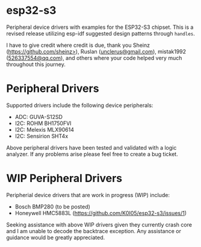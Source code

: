# esp32-s3
 Peripheral device drivers with examples for the ESP32-S3 chipset.  This is a revised release utilizing esp-idf suggested design patterns through `handles`.
 
 I have to give credit where credit is due, thank you Sheinz (https://github.com/sheinz>), Ruslan (<unclerus@gmail.com>), mistak1992 (526337554@qq.com), and others where your code helped very much throughout this journey.

# Peripheral Drivers
 Supported drivers include the following device peripherals:
 
 - ADC: GUVA-S12SD
 - I2C: ROHM BH1750FVI
 - I2C: Melexis MLX90614
 - I2C: Sensirion SHT4x
 
 Above peripheral drivers have been tested and validated with a logic analyzer.  If any problems arise please feel free to create a bug ticket.

# WIP Peripheral Drivers
 Peripherial device drivers that are work in progress (WIP) include:

 - Bosch BMP280 (to be posted)
 - Honeywell HMC5883L (https://github.com/K0I05/esp32-s3/issues/1)

 Seeking assistance with above WIP drivers given they currently crash core and I am unable to decode the backtrace exception.  Any assistance or guidance would be greatly appreciated.